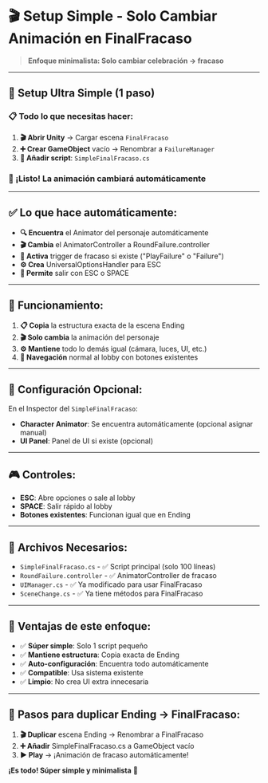 # 🎬 **Setup Simple - Solo Cambiar Animación en FinalFracaso**

> **Enfoque minimalista: Solo cambiar celebración → fracaso**

---

## 🚀 **Setup Ultra Simple (1 paso)**

### **📋 Todo lo que necesitas hacer:**

1. **🎬 Abrir Unity** → Cargar escena `FinalFracaso`
2. **➕ Crear GameObject** vacío → Renombrar a `FailureManager`
3. **🔧 Añadir script**: `SimpleFinalFracaso.cs`

### **🎉 ¡Listo! La animación cambiará automáticamente**

---

## ✅ **Lo que hace automáticamente:**

- **🔍 Encuentra** el Animator del personaje automáticamente
- **🎬 Cambia** el AnimatorController a RoundFailure.controller
- **🎯 Activa** trigger de fracaso si existe ("PlayFailure" o "Failure")
- **⚙️ Crea** UniversalOptionsHandler para ESC
- **🚪 Permite** salir con ESC o SPACE

---

## 🎯 **Funcionamiento:**

1. **📋 Copia** la estructura exacta de la escena Ending
2. **🎬 Solo cambia** la animación del personaje
3. **⚙️ Mantiene** todo lo demás igual (cámara, luces, UI, etc.)
4. **🔄 Navegación** normal al lobby con botones existentes

---

## 🔧 **Configuración Opcional:**

En el Inspector del `SimpleFinalFracaso`:
- **Character Animator**: Se encuentra automáticamente (opcional asignar manual)
- **UI Panel**: Panel de UI si existe (opcional)

---

## 🎮 **Controles:**

- **ESC**: Abre opciones o sale al lobby
- **SPACE**: Salir rápido al lobby
- **Botones existentes**: Funcionan igual que en Ending

---

## 📁 **Archivos Necesarios:**

- `SimpleFinalFracaso.cs` - ✅ Script principal (solo 100 líneas)
- `RoundFailure.controller` - ✅ AnimatorController de fracaso
- `UIManager.cs` - ✅ Ya modificado para usar FinalFracaso
- `SceneChange.cs` - ✅ Ya tiene métodos para FinalFracaso

---

## 🎉 **Ventajas de este enfoque:**

- ✅ **Súper simple**: Solo 1 script pequeño
- ✅ **Mantiene estructura**: Copia exacta de Ending
- ✅ **Auto-configuración**: Encuentra todo automáticamente
- ✅ **Compatible**: Usa sistema existente
- ✅ **Limpio**: No crea UI extra innecesaria

---

## 🔄 **Pasos para duplicar Ending → FinalFracaso:**

1. **🎬 Duplicar** escena Ending → Renombrar a FinalFracaso
2. **➕ Añadir** SimpleFinalFracaso.cs a GameObject vacío
3. **▶️ Play** → ¡Animación de fracaso automáticamente!

**¡Es todo! Súper simple y minimalista** 🚀 